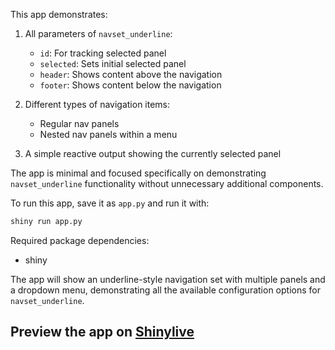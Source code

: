 This app demonstrates:

1. All parameters of `navset_underline`:
   - `id`: For tracking selected panel
   - `selected`: Sets initial selected panel
   - `header`: Shows content above the navigation
   - `footer`: Shows content below the navigation

2. Different types of navigation items:
   - Regular nav panels
   - Nested nav panels within a menu

3. A simple reactive output showing the currently selected panel

The app is minimal and focused specifically on demonstrating `navset_underline` functionality without unnecessary additional components.

To run this app, save it as `app.py` and run it with:
```bash
shiny run app.py
```

Required package dependencies:
- shiny

The app will show an underline-style navigation set with multiple panels and a dropdown menu, demonstrating all the available configuration options for `navset_underline`.
## Preview the app on [Shinylive](https://shinylive.io/py/app/#h=0&code=NobwRAdghgtgpmAXAAjFADugdOgnmAGlQGMB7CAFzkqVQDMAnUmZAZwAsBLCXZTmdKQYVkDOFGIVOANzgAdCI2ZsuPLHAAe6Ma1Z8BQkd3QBXCkTEQAJnAZETnBQoDEyAMpwR6KAHM4yUnQpclYFBxxfOAB9QIpWAAopCgAbOABeOTAAOShpVk9kAFVrW2TufwAROBhSTKI6TmTkqAAjVLSAFQYTOABKJwhXAGExKCpkaDyCgHdOCnZkExKGMog4Kwnczh8xznIFWfnFzixJ-IoopZsV8vjOKwzIXKj7zN7EBWQv5FcABSg1slkABBT7fQ4LcKTKLeQHxTL-QEgt4fCDfdHICHHLDEKAMKzxd5gjEY8K4-FRdjia7wsCIuBA4HIIbkKiUN7EknfTIdLh6Th6eb+MiUagiOhCZD0xmZTlc7HGMxRKgaCi0lUXKB1ZCZACiooYyA1yAlhulyMIOrAblg6FSRs0FA5EE5fwBDOQACEdWjwXNISdobCGbTzZ7tdIoMkeo9g8koi0UXK-UcyXiCUTffKvmmKVSoDSEe6gd6WaL2WB+lnszy+XxBVTkCK2eLJWHZdX5eFFRcICZ4AxOMRaX2YAntXqDRN+y1bCa28WvdqACwAJirrqli6GnKxUOecdD26TnZTAZx6cJqOz31zVkp1NsR6RQ2ZrLFzpvX1rAvrRsbzZivOZrHmAyYkt2ECmBcrBlIWYCwfcthRMQE7WnB-jcFuL7agADEQACMuH4cgACsuEbtWrgVEw6BWKQ0xovAfbAcgBZWHMezQECcahNWe6Bs8zEmLSACyQj+AA8kEXGhJW15cgJpwHsWz4ehUJ5fpi-rYuSGYKVpOYnHpD4Fk+RZIhUb7lk6lbgTWYC8r+v5Ck276UKx5oaWBp43pB0EoVSxAANYtKQGi0sQQXBVEVhoUM0X-s5aJec69lKUGqkWR6uqaV+Sl6Ve9ldsZ6amfB5q6tZLafoZ36OXWLkAe5rYgUiuU+XVRlYD2UQMAWewJmYFAhPCvmGZk-UcaQUTyIQxVfpkCWkKQ+R8Cli4dQQC03lFpBDnArBpMAmTScEaIEWhZ1ccgq5XTJ5DIAAzJkAC6O0YpRrhuOwDGYlwUXIHGf7ECYDCWCkvD5KkkjrAcOl3kV1Z3uV5nZFsOzne4FBjCYclVuinIAAKWNcWAapyNh0GwDJwLD96Hpm8piBQYNonQS1gxDyRQ7T9NA8WKAgD2ynSC8GYAL4di47i-dM63QXoSgsJGg6kHjAuAnxBWXkzt6lXmj4MLSACSUFmMgABqUY9PjnLE6Ttjk46lNwNTcZRJG0aHUjzOeGzyBjVpHOOY6JpMCw5rAkLIsalEUCElLTidV+IdZDOc7K9hHqejH5sUKc-YJoncjJx9IduBhhpez04fKOaQx59BWCIdcKEl2X43oiHCV06F4VsDj4xZ15TdmDi0WxR3LopzeIcAEoDaQNMw1jI+bWPBdTYNcAl7Pn1gBLr1AA)
